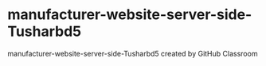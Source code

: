# manufacturer-website-server-side-Tusharbd5
manufacturer-website-server-side-Tusharbd5 created by GitHub Classroom
